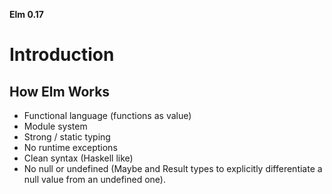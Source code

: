 
**Elm 0.17**

# Introduction

## How Elm Works


* Functional language (functions as value)
* Module system
* Strong / static typing
* No runtime exceptions
* Clean syntax (Haskell like)
* No null or undefined (Maybe and Result types to explicitly differentiate a null value from an undefined one).
